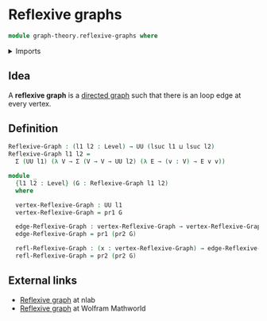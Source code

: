 # Reflexive graphs

```agda
module graph-theory.reflexive-graphs where
```

<details><summary>Imports</summary>

```agda
open import foundation.dependent-pair-types
open import foundation.universe-levels
```

</details>

## Idea

A **reflexive graph** is a [directed graph](graph-theory.directed-graphs.md)
such that there is an loop edge at every vertex.

## Definition

```agda
Reflexive-Graph : (l1 l2 : Level) → UU (lsuc l1 ⊔ lsuc l2)
Reflexive-Graph l1 l2 =
  Σ (UU l1) (λ V → Σ (V → V → UU l2) (λ E → (v : V) → E v v))

module _
  {l1 l2 : Level} (G : Reflexive-Graph l1 l2)
  where

  vertex-Reflexive-Graph : UU l1
  vertex-Reflexive-Graph = pr1 G

  edge-Reflexive-Graph : vertex-Reflexive-Graph → vertex-Reflexive-Graph → UU l2
  edge-Reflexive-Graph = pr1 (pr2 G)

  refl-Reflexive-Graph : (x : vertex-Reflexive-Graph) → edge-Reflexive-Graph x x
  refl-Reflexive-Graph = pr2 (pr2 G)
```

## External links

- [Reflexive graph](https://ncatlab.org/nlab/show/reflexive+graph) at nlab
- [Reflexive graph](https://mathworld.wolfram.com/ReflexiveGraph.html) at
  Wolfram Mathworld

